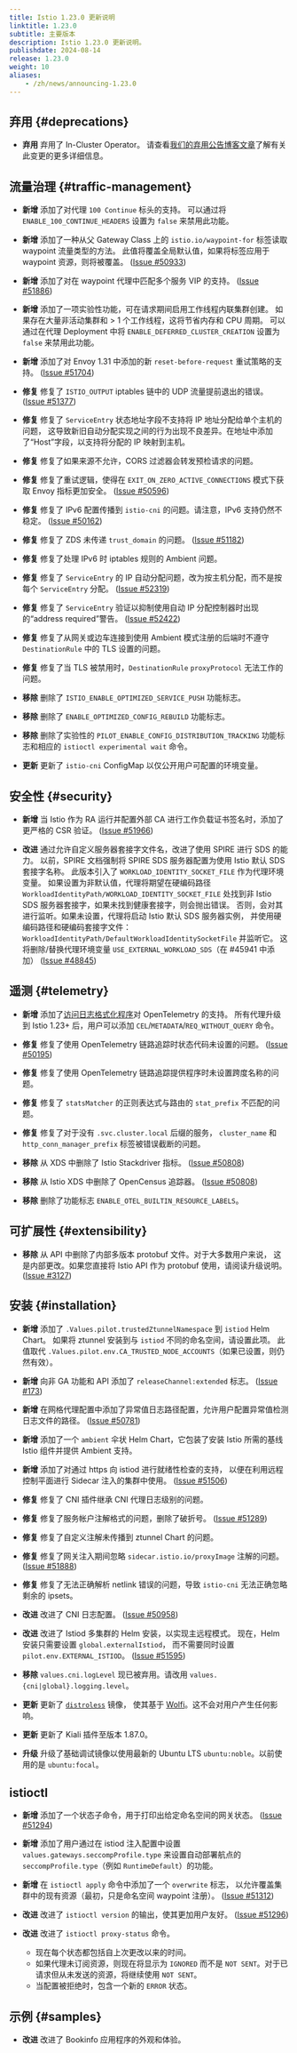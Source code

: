 ```yaml
---
title: Istio 1.23.0 更新说明
linktitle: 1.23.0
subtitle: 主要版本
description: Istio 1.23.0 更新说明。
publishdate: 2024-08-14
release: 1.23.0
weight: 10
aliases:
    - /zh/news/announcing-1.23.0
---
```


## 弃用 {#deprecations}

- **弃用** 弃用了 In-Cluster Operator。
  请查看[我们的弃用公告博客文章](/zh/blog/2024/in-cluster-operator-deprecation-announcement/)了解有关此变更的更多详细信息。

## 流量治理 {#traffic-management}

- **新增** 添加了对代理 `100 Continue` 标头的支持。
  可以通过将 `ENABLE_100_CONTINUE_HEADERS` 设置为 `false` 来禁用此功能。

- **新增** 添加了一种从父 Gateway Class 上的 `istio.io/waypoint-for` 标签读取 waypoint 流量类型的方法。
  此值将覆盖全局默认值，如果将标签应用于 waypoint 资源，则将被覆盖。
  ([Issue #50933](https://github.com/istio/istio/issues/50933))

- **新增** 添加了对在 waypoint 代理中匹配多个服务 VIP 的支持。
  ([Issue #51886](https://github.com/istio/istio/issues/51886))

- **新增** 添加了一项实验性功能，可在请求期间启用工作线程内联集群创建。
  如果存在大量非活动集群和 > 1 个工作线程，这将节省内存和 CPU 周期。
  可以通过在代理 Deployment 中将 `ENABLE_DEFERRED_CLUSTER_CREATION` 设置为 `false` 来禁用此功能。

- **新增** 添加了对 Envoy 1.31 中添加的新 `reset-before-request` 重试策略的支持。
  ([Issue #51704](https://github.com/istio/istio/issues/51704))

- **修复** 修复了 `ISTIO_OUTPUT` iptables 链中的 UDP 流量提前退出的错误。
  ([Issue #51377](https://github.com/istio/istio/issues/51377))

- **修复** 修复了 `ServiceEntry` 状态地址字段不支持将 IP 地址分配给单个主机的问题，
  这导致新旧自动分配实现之间的行为出现不良差异。在地址中添加了“Host”字段，以支持将分配的 IP 映射到主机。

- **修复** 修复了如果来源不允许，CORS 过滤器会转发预检请求的问题。

- **修复** 修复了重试逻辑，使得在 `EXIT_ON_ZERO_ACTIVE_CONNECTIONS` 模式下获取 Envoy 指标更加安全。
  ([Issue #50596](https://github.com/istio/istio/issues/50596))

- **修复** 修复了 IPv6 配置传播到 `istio-cni` 的问题。请注意，IPv6 支持仍然不稳定。
  ([Issue #50162](https://github.com/istio/istio/issues/50162))

- **修复** 修复了 ZDS 未传递 `trust_domain` 的问题。
  ([Issue #51182](https://github.com/istio/istio/issues/51182))

- **修复** 修复了处理 IPv6 时 iptables 规则的 Ambient 问题。

- **修复** 修复了 `ServiceEntry` 的 IP 自动分配问题，改为按主机分配，而不是按每个 `ServiceEntry` 分配。
  ([Issue #52319](https://github.com/istio/istio/issues/52319))

- **修复** 修复了 `ServiceEntry` 验证以抑制使用自动 IP 分配控制器时出现的“address required”警告。
  ([Issue #52422](https://github.com/istio/istio/issues/52422))

- **修复** 修复了从网关或边车连接到使用 Ambient 模式注册的后端时不遵守 `DestinationRule` 中的 TLS 设置的问题。

- **修复** 修复了当 TLS 被禁用时，`DestinationRule` `proxyProtocol` 无法工作的问题。

- **移除** 删除了 `ISTIO_ENABLE_OPTIMIZED_SERVICE_PUSH` 功能标志。

- **移除** 删除了 `ENABLE_OPTIMIZED_CONFIG_REBUILD` 功能标志。

- **移除** 删除了实验性的 `PILOT_ENABLE_CONFIG_DISTRIBUTION_TRACKING`
  功能标志和相应的 `istioctl experimental wait` 命令。

- **更新** 更新了 `istio-cni` ConfigMap 以仅公开用户可配置的环境变量。

## 安全性 {#security}

- **新增** 当 Istio 作为 RA 运行并配置外部 CA 进行工作负载证书签名时，添加了更严格的 CSR 验证。
  ([Issue #51966](https://github.com/istio/istio/issues/51966))

- **改进** 通过允许自定义服务器套接字文件名，改进了使用 SPIRE 进行 SDS 的能力。
  以前，SPIRE 文档强制将 SPIRE SDS 服务器配置为使用 Istio 默认 SDS 套接字名称。
  此版本引入了 `WORKLOAD_IDENTITY_SOCKET_FILE` 作为代理环境变量。
  如果设置为非默认值，代理将期望在硬编码路径 `WorkloadIdentityPath/WORKLOAD_IDENTITY_SOCKET_FILE`
  处找到非 Istio SDS 服务器套接字，如果未找到健康套接字，则会抛出错误。
  否则，会对其进行监听。如果未设置，代理将启动 Istio 默认 SDS 服务器实例，
  并使用硬编码路径和硬编码套接字文件：`WorkloadIdentityPath/DefaultWorkloadIdentitySocketFile` 并监听它。
  这将删除/替换代理环境变量 `USE_EXTERNAL_WORKLOAD_SDS`（在 #45941 中添加）
  ([Issue #48845](https://github.com/istio/istio/issues/48845))

## 遥测 {#telemetry}

- **新增** 添加了[访问日志格式化程序](https://www.envoyproxy.io/docs/envoy/latest/api-v3/config/formatter/formatter)对 OpenTelemetry 的支持。
  所有代理升级到 Istio 1.23+ 后，用户可以添加 `CEL`/`METADATA`/`REQ_WITHOUT_QUERY` 命令。

- **修复** 修复了使用 OpenTelemetry 链路追踪时状态代码未设置的问题。
  ([Issue #50195](https://github.com/istio/istio/issues/50195))

- **修复** 修复了使用 OpenTelemetry 链路追踪提供程序时未设置跨度名称的问题。

- **修复** 修复了 `statsMatcher` 的正则表达式与路由的 `stat_prefix` 不匹配的问题。

- **修复** 修复了对于没有 `.svc.cluster.local` 后缀的服务，
  `cluster_name` 和 `http_conn_manager_prefix` 标签被错误截断的问题。

- **移除** 从 XDS 中删除了 Istio Stackdriver 指标。
  ([Issue #50808](https://github.com/istio/istio/issues/50808))

- **移除** 从 Istio XDS 中删除了 OpenCensus 追踪器。
  ([Issue #50808](https://github.com/istio/istio/issues/50808))

- **移除** 删除了功能标志 `ENABLE_OTEL_BUILTIN_RESOURCE_LABELS`。

## 可扩展性 {#extensibility}

- **移除** 从 API 中删除了内部多版本 protobuf 文件。对于大多数用户来说，
  这是内部更改。如果您直接将 Istio API 作为 protobuf 使用，请阅读升级说明。
  ([Issue #3127](https://github.com/istio/api/issues/3127))

## 安装 {#installation}

- **新增** 添加了 `.Values.pilot.trustedZtunnelNamespace` 到 `istiod` Helm Chart。
  如果将 ztunnel 安装到与 `istiod` 不同的命名空间，请设置此项。
  此值取代 `.Values.pilot.env.CA_TRUSTED_NODE_ACCOUNTS`（如果已设置，则仍然有效）。

- **新增** 向非 GA 功能和 API 添加了 `releaseChannel:extended` 标志。
  ([Issue #173](https://github.com/istio/enhancements/issues/173))

- **新增** 在网格代理配置中添加了异常值日志路径配置，允许用户配置异常值检测日志文件的路径。
  ([Issue #50781](https://github.com/istio/istio/issues/50781))

- **新增** 添加了一个 `ambient` 伞状 Helm Chart，它包装了安装 Istio 所需的基线 Istio 组件并提供 Ambient 支持。

- **新增** 添加了对通过 https 向 istiod 进行就绪性检查的支持，
  以便在利用远程控制平面进行 Sidecar 注入的集群中使用。
  ([Issue #51506](https://github.com/istio/istio/issues/51506))

- **修复** 修复了 CNI 插件继承 CNI 代理日志级别的问题。

- **修复** 修复了服务帐户注解格式的问题，删除了破折号。
  ([Issue #51289](https://github.com/istio/istio/issues/51289))

- **修复** 修复了自定义注解未传播到 ztunnel Chart 的问题。

- **修复** 修复了网关注入期间忽略 `sidecar.istio.io/proxyImage` 注解的问题。
  ([Issue #51888](https://github.com/istio/istio/issues/51888))

- **修复** 修复了无法正确解析 netlink 错误的问题，导致 `istio-cni` 无法正确忽略剩余的 ipsets。

- **改进** 改进了 CNI 日志配置。
  ([Issue #50958](https://github.com/istio/istio/issues/50958))

- **改进** 改进了 Istiod 多集群的 Helm 安装，以实现主远程模式。
  现在，Helm 安装只需要设置 `global.externalIstiod`，
  而不需要同时设置 `pilot.env.EXTERNAL_ISTIOD`。
  ([Issue #51595](https://github.com/istio/istio/issues/51595))

- **移除** `values.cni.logLevel` 现已被弃用。请改用 `values.{cni|global}.logging.level`。

- **更新** 更新了 [`distroless`](/zh/docs/ops/configuration/security/harden-docker-images/) 镜像，
  使其基于 [Wolfi](https://wolfi.dev)。这不会对用户产生任何影响。

- **更新** 更新了 Kiali 插件至版本 1.87.0。

- **升级** 升级了基础调试镜像以使用最新的 Ubuntu LTS `ubuntu:noble`。以前使用的是 `ubuntu:focal`。

## istioctl

- **新增** 添加了一个状态子命令，用于打印出给定命名空间的网关状态。
  ([Issue #51294](https://github.com/istio/istio/issues/51294))

- **新增** 添加了用户通过在 istiod 注入配置中设置 `values.gateways.seccompProfile.type`
  来设置自动部署航点的 `seccompProfile.type`（例如 `RuntimeDefault`）的功能。

- **新增** 在 `istioctl apply` 命令中添加了一个 `overwrite` 标志，
  以允许覆盖集群中的现有资源（最初，只是命名空间 waypoint 注册）。
  ([Issue #51312](https://github.com/istio/istio/issues/51312))

- **改进** 改进了 `istioctl version` 的输出，使其更加用户友好。
  ([Issue #51296](https://github.com/istio/istio/issues/51296))

- **改进** 改进了 `istioctl proxy-status` 命令。
  - 现在每个状态都包括自上次更改以来的时间。
  - 如果代理未订阅资源，则现在将显示为 `IGNORED` 而不是 `NOT SENT`。对于已请求但从未发送的资源，将继续使用 `NOT SENT`。
  - 当配置被拒绝时，包含一个新的 `ERROR` 状态。

## 示例 {#samples}

- **改进** 改进了 Bookinfo 应用程序的外观和体验。
